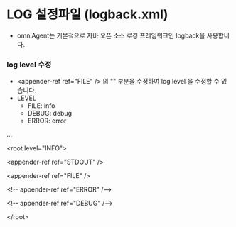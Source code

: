 # LOG 설정파일 (logback.xml)

* omniAgent는 기본적으로 자바 오픈 소스 로깅 프레임워크인 logback을 사용합니다.

### log level 수정 <a href="#log-level" id="log-level"></a>

* \<appender-ref ref="FILE" /> 의 "" 부분을 수정하여 log level 을 수정할 수 있습니다.
* LEVEL
  * FILE: info
  * DEBUG: debug
  * ERROR: error

...

\<root level="INFO">

\<appender-ref ref="STDOUT" />

\<appender-ref ref="FILE" />

\<!-- appender-ref ref="ERROR" /-->

\<!-- appender-ref ref="DEBUG" /-->

\</root>
